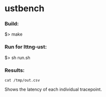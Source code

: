 # ustbench

### Build:
$> make

### Run for lttng-ust:
$> sh run.sh

### Results:
`cat /tmp/out.csv`

Shows the latency of each individual tracepoint.
